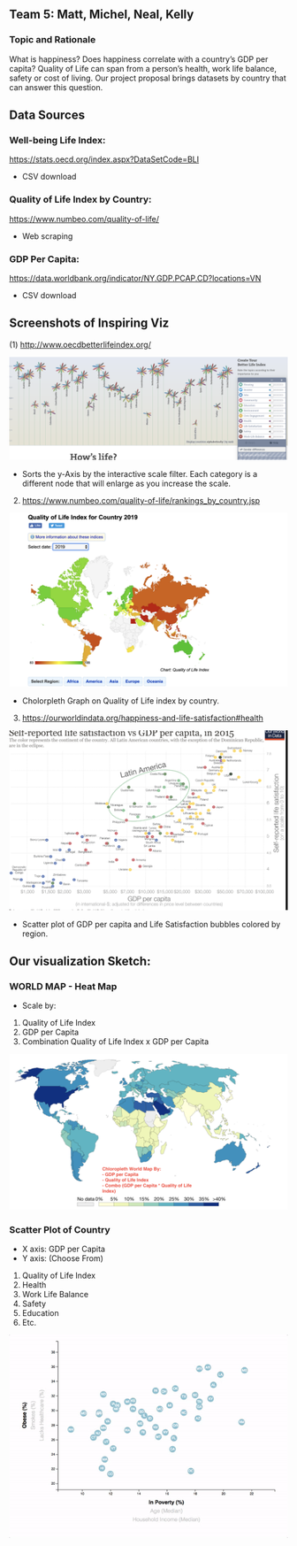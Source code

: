 ## Team 5: Matt, Michel, Neal, Kelly

### Topic and Rationale

What is happiness? Does happiness correlate with a country’s GDP per capita? Quality of Life can span from a person’s health, work life balance, safety or cost of living. Our project proposal brings datasets by country that can answer this question. 

## Data Sources

### Well-being Life Index:
https://stats.oecd.org/index.aspx?DataSetCode=BLI

* CSV download

### Quality of Life Index by Country:
https://www.numbeo.com/quality-of-life/ 

* Web scraping

### GDP Per Capita:
https://data.worldbank.org/indicator/NY.GDP.PCAP.CD?locations=VN

* CSV download


## Screenshots of Inspiring Viz

(1) http://www.oecdbetterlifeindex.org/

![betterlifeindex](Images/betterlifeindex.png)

* Sorts the y-Axis by the interactive scale filter. Each category is a different node that will enlarge as you increase the scale.

2) https://www.numbeo.com/quality-of-life/rankings_by_country.jsp

![qualityoflifeindex](Images/qualityoflifeindex.png)

* Cholorpleth Graph on Quality of Life index by country.


3) https://ourworldindata.org/happiness-and-life-satisfaction#health

![gdpscatterplot](Images/gdpscatterplot.png)

* Scatter plot of GDP per capita and Life Satisfaction bubbles colored by region.



## Our visualization Sketch:

### WORLD MAP - Heat Map

* Scale by:
<ol>
  <li>Quality of Life Index</li>
  <li>GDP per Capita</li>
  <li>Combination Quality of Life Index x GDP per Capita</li>
 </ol>

![countrycholorpleth.png](Images/countrycholorpleth_v2.png)


### Scatter Plot of Country

* X axis: GDP per Capita
* Y axis: (Choose From)
<ol>
  <li>Quality of Life Index</li>
<li>Health</li>
<li>Work Life Balance</li>
<li>Safety</li>
<li>Education</li>
<li>Etc.</li>
  </ol>

![7-animated-scatter](Images/7-animated-scatter.gif)



